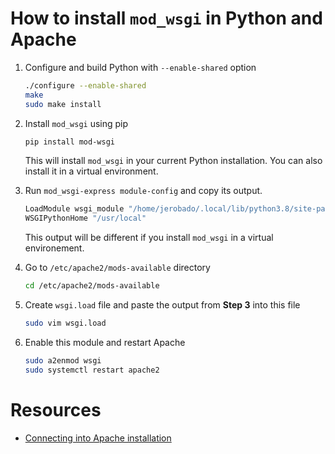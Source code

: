 # How to install `mod_wsgi` in Python and Apache

1. Configure and build Python with `--enable-shared` option
    ```bash
    ./configure --enable-shared
    make
    sudo make install
    ```

2. Install `mod_wsgi` using pip
    ```bash
    pip install mod-wsgi
    ```

    This will install `mod_wsgi` in your current Python installation. You can also install it in a virtual environment.

3. Run `mod_wsgi-express module-config` and copy its output.
    ```bash
    LoadModule wsgi_module "/home/jerobado/.local/lib/python3.8/site-packages/mod_wsgi/server/mod_wsgi-py38.cpython-38-x86_64-linux-gnu.so"
    WSGIPythonHome "/usr/local"
    ```

    This output will be different if you install `mod_wsgi` in a virtual environement.

4. Go to `/etc/apache2/mods-available` directory
    ```bash
    cd /etc/apache2/mods-available
    ```

5. Create `wsgi.load` file and paste the output from **Step 3** into this file
    ```bash
    sudo vim wsgi.load
    ```

6. Enable this module and restart Apache
    ```bash
    sudo a2enmod wsgi
    sudo systemctl restart apache2
    ```

# Resources
- [Connecting into Apache installation](https://github.com/GrahamDumpleton/mod_wsgi#connecting-into-apache-installation)